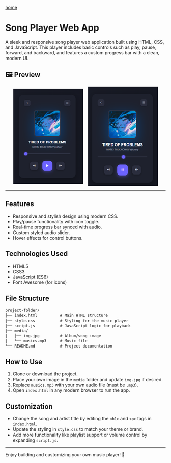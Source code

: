 [home](/README.md)


# Song Player Web App

A sleek and responsive song player web application built using HTML, CSS, and JavaScript. This player includes basic controls such as play, pause, forward, and backward, and features a custom progress bar with a clean, modern UI.

## 🖼 Preview

<div style="display: flex; gap: 15px; flex-wrap: wrap; justify-content: center; align-items: center;">
  <img src="look/start.png" width="220"/>
  <img src="look/play.png" width="220"/>
</div>

---

## Features

- Responsive and stylish design using modern CSS.
- Play/pause functionality with icon toggle.
- Real-time progress bar synced with audio.
- Custom styled audio slider.
- Hover effects for control buttons.

## Technologies Used

- HTML5
- CSS3
- JavaScript (ES6)
- Font Awesome (for icons)

## File Structure

```
project-folder/
├── index.html          # Main HTML structure
├── style.css           # Styling for the music player
├── script.js           # JavaScript logic for playback
├── media/
│   ├── img.jpg         # Album/song image
│   └── musics.mp3      # Music file
└── README.md           # Project documentation
```

## How to Use

1. Clone or download the project.
2. Place your own image in the `media` folder and update `img.jpg` if desired.
3. Replace `musics.mp3` with your own audio file (must be `.mp3`).
4. Open `index.html` in any modern browser to run the app.

## Customization

- Change the song and artist title by editing the `<h1>` and `<p>` tags in `index.html`.
- Update the styling in `style.css` to match your theme or brand.
- Add more functionality like playlist support or volume control by expanding `script.js`.

---

Enjoy building and customizing your own music player! 🎵
